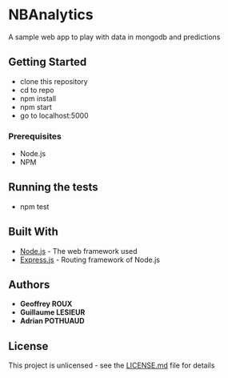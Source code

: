 # NBAnalytics

A sample web app to play with data in mongodb and predictions

## Getting Started

- clone this repository
- cd to repo
- npm install
- npm start
- go to localhost:5000

### Prerequisites

- Node.js
- NPM

## Running the tests

- npm test

## Built With

* [Node.js](http://www.dropwizard.io/1.0.2/docs/) - The web framework used
* [Express.js](https://maven.apache.org/) - Routing framework of Node.js

## Authors

* **Geoffrey ROUX**
* **Guillaume LESIEUR**
* **Adrian POTHUAUD**

## License

This project is unlicensed - see the [LICENSE.md](LICENSE.md) file for details
